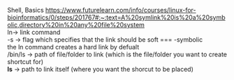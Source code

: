 Shell, Basics
 https://www.futurelearn.com/info/courses/linux-for-bioinformatics/0/steps/201767#:~:text=A%20symlink%20is%20a%20symbolic,directory%20in%20any%20file%20system  
ln-> link command  
 -s -> flag which specifies that the link should be soft === -symbolic  
 the ln command creates a hard link by defualt  
 /bin/ls -> path of file/folder to link (which is the file/folder you want to create shortcut for)  
 __ls__ -> path to link itself (where you want the shorcut to be placed)  
